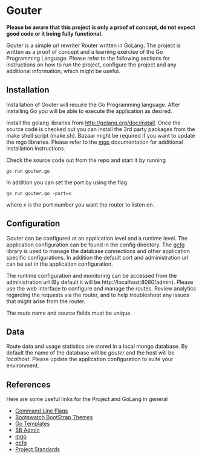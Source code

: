 Gouter
======

**Please be aware that this project is only a proof of concept, do not expect good code or it being fully functional.**

Gouter is a simple url rewriter Router written in GoLang. The project is written as a proof of concept and a learning exercise of the Go Programming Language.
Please refer to the following sections for instructions on how to run the project, configure the project and any additional information, which might be useful.

Installation
------------

Installation of Gouter will require the Go Programming language. After installing Go you will be able to execute the application as desired.

Install the golang libraries from http://golang.org/doc/install. Once the source code is checked out you can install the 3rd party packages
from the make shell script (make.sh). Bazaar might be required if you want to update the mgo libraries. Please refer to the [mgo](http://labix.org/mgo) documentation
for additional installation instructions.

Check the source code out from the repo and start it by running

    go run gouter.go

In addition you can set the port by using the flag

    go run gouter.go -port=x

where x is the port number you want the router to listen on.

Configuration
-------------

Gouter can be configured at an application level and a runtime level. The application configuration can be found in the
config directory. The [gcfg](https://code.google.com/p/gcfg/) library is used to manage the database connections and other application specific configurations.
In addition the default port and administration url can be set in the application configuration.

The runtime configuration and monitoring can be accessed from the administration url (By default it will be http://localhost:8080/admin).
Please use the web interface to configure and manage the routes. Review analytics regarding the requests via the router, and to help
troubleshoot any issues that might arise from the router.

The route name and source fields must be unique.

Data
----

Route data and usage statistics are stored in a local mongo database. By default the name of the database will be *gouter* and the host will
be *localhost*. Please update the application configuration to suite your environment.

References
----------

Here are some useful links for the Project and GoLang in general

* [Command Line Flags](https://gobyexample.com/command-line-flags)
* [Bootswatch BootStrap Themes](http://bootswatch.com/slate/)
* [Go Templates](http://jan.newmarch.name/go/template/chapter-template.html)
* [SB Admin](http://startbootstrap.com/sb-admin)
* [mgo](http://labix.org/mgo)
* [gcfg](https://code.google.com/p/gcfg/)
* [Project Standards](https://github.com/golang-standards/project-layout)